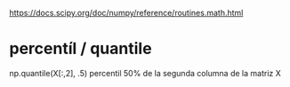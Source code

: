 https://docs.scipy.org/doc/numpy/reference/routines.math.html

# percentíl / quantile
np.quantile(X[:,2], .5)
  percentil 50% de la segunda columna de la matriz X
